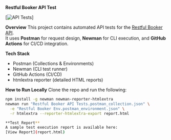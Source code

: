 **Restful Booker API Test**

[![API Tests](https://github.com/SRISHAKJ/restful-booker-api-tests/actions/workflows/api-tests.yml/badge.svg)]

**Overview**
This project contains automated API tests for the [Restful Booker API](https://restful-booker.herokuapp.com/).  
It uses **Postman** for request design, **Newman** for CLI execution, and **GitHub Actions** for CI/CD integration.  

**Tech Stack**
- Postman (Collections & Environments)
- Newman (CLI test runner)
- GitHub Actions (CI/CD)
- htmlextra reporter (detailed HTML reports)

**How to Run Locally**
Clone the repo and run the following:
```bash
npm install -g newman newman-reporter-htmlextra
newman run "Restful Booker API Tests.postman_collection.json" \
  -e "Restful Booker Env.postman_environment.json" \
  -r htmlextra --reporter-htmlextra-export report.html

**Test Report**
A sample test execution report is available here:  
[View Report](report.html)

